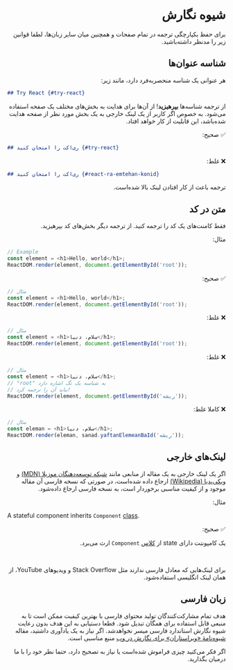 <h1 dir="rtl">شیوه‌ نگارش</h1>

<p dir="rtl">
برای حفظ یکپارچگی ترجمه در تمام صفحات و همچنین میان سایر زبان‌ها، لطفا قوانین زیر را مدنظر داشته‌باشید.
</p>

<h2 dir="rtl">شناسه عنوان‌ها</h2>

<p dir="rtl">هر عنوانی یک شناسه منحصربه‌فرد دارد، مانند زیر:</p>

```md
## Try React {#try-react}
```
<p dir="rtl">از ترجمه شناسه‌ها <b>بپرهیزید</b>! از آن‌ها برای هدایت به بخش‌های مختلف یک صفحه استفاده می‌شود. به خصوص اگر کاربر از یک لینک خارجی به یک بخش مورد نظر از صفحه هدایت شده‌باشد، این قابلیت از کار خواهد افتاد.</p>


<p dir="rtl">✅ صحیح:</p>

```md
## ری‌اکت را امتحان کنید {#try-react}
```

<p dir="rtl">❌ غلط:</p>

```md
## ری‌اکت را امتحان کنید {#react-ra-emtehan-konid}
```
<p dir="rtl">ترجمه باعث از کار افتادن لینک بالا شده‌است.</p>


<h2 dir="rtl">متن در کد</h2>
<p dir="rtl">
فقط کامنت‌های یک کد را ترجمه کنید. از ترجمه دیگر بخش‌های کد بپرهیزید.
</p>

<p dir="rtl">مثال:</p>

```js
// Example
const element = <h1>Hello, world</h1>;
ReactDOM.render(element, document.getElementById('root'));
```

<p dir="rtl">✅ صحیح:</p>

```js
// مثال
const element = <h1>Hello, world</h1>;
ReactDOM.render(element, document.getElementById('root'));
```

<p dir="rtl">❌ غلط:</p>

```js
// مثال
const element = <h1>سلام، دنیا</h1>;
ReactDOM.render(element, document.getElementById('root'));
```

<p dir="rtl">❌ غلط:</p>

```js
// مثال
const element = <h1>سلام، دنیا</h1>;
// "root" به شناسه یک تگ اشاره دارد
// نباید آن را ترجمه کرد!
ReactDOM.render(element, document.getElementById('ریشه'));
```

<p dir="rtl">❌ کاملا غلط:</p>

```js
// مثال
const eleman = <h1>سلام، دنیا</h1>;
ReactDOM.render(eleman, sanad.yaftanElemeanBaId('ریشه'));

```
<h2 dir="rtl">لینک‌های خارجی</h2>
<p dir="rtl">
اگر یک لینک خارجی به یک مقاله از منابعی مانند <a href="https://developer.mozilla.org/fa/" taget="_blank">شبکه توسعه‌دهنگان موزیلا (MDN)</a> و <a href="https://en.wikipedia.org/wiki/Main_Page" taget="_blank">ویکی‌پدیا (Wikipedia)</a>  ارجاع داده‌  شده‌است، در صورتی که نسخه فارسی آن مقاله موجود و از کیفیت مناسبی برخوردار است، به نسخه فارسی ارجاع داده‌شود.
</p>

<p dir="rtl">مثال:</p>

<p>
A stateful component inherits <code>Component</code> <a href="https://en.wikipedia.org/wiki/Class_(computer_programming)" target="_blank">class</a>.
</p>



<p dir="rtl">✅ صحیح:</p>
<p dir="rtl">
یک کامپوننت دارای state از <a href="https://fa.wikipedia.org/wiki/%DA%A9%D9%84%D8%A7%D8%B3_(%D8%A8%D8%B1%D9%86%D8%A7%D9%85%D9%87%E2%80%8C%D9%86%D9%88%DB%8C%D8%B3%DB%8C)" target="_blank">کلاس</a> <code>Component</code> ارث می‌برد.
</p>
<br />
<p dir="rtl">
برای لینک‌هایی که معادل فارسی ندارند مثل Stack Overflow و ویدیو‌های YouTube، از همان لینک انگلیسی استفاده‌شود.
</p>

<h2 dir="rtl">زبان فارسی</h2>
<p dir="rtl">
هدف تمام مشارکت‌کنندگان تولید محتوای فارسی با بهترین کیفیت ممکن است تا به منبعی قابل استفاده برای همگان تبدیل شود. قطعا دستیابی به این هدف بدون رعایت شیوه‌ نگارش استاندارد فارسی میسر نخواهد‌شد. اگر نیاز به یک یادآوری داشتید، مقاله <a href="https://virastaran.net/a/v/m/e/eh/148/" target="_blank">شیوه‌نامۀ «ویراستاران» برای نگارش در وب</a> منبع مناسبی است.
</p>
<p dir="rtl">
اگر فکر می‌کنید چیزی فراموش شده‌است یا نیاز به تصحیح دارد، حتما نظر خود را با ما درمیان بگذارید.
</p>